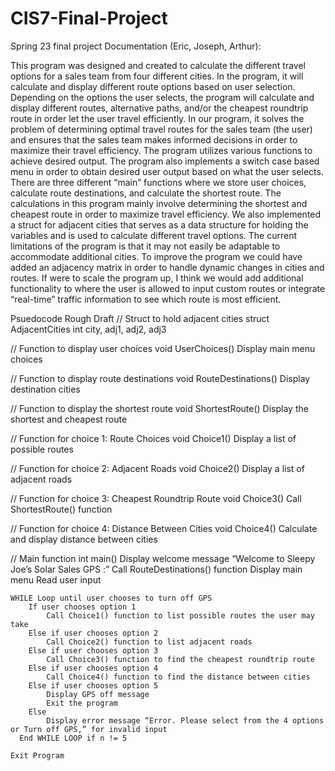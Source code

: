 # CIS7-Final-Project
Spring 23 final project
Documentation (Eric, Joseph, Arthur):

This program was designed and created to calculate the different travel options for a sales team from four different cities. In the program, it will calculate and display different route options based on user selection. Depending on the options the user selects, the program will calculate and display different routes, alternative paths, and/or the cheapest roundtrip route in order let the user travel efficiently. In our program, it solves the problem of determining optimal travel routes for the sales team (the user) and ensures that the sales team makes informed decisions in order to maximize their travel efficiency. The program utilizes various functions to achieve desired output. The program also implements a switch case based menu in order to obtain desired user output based on what the user selects. There are three different “main” functions where we store user choices, calculate route destinations, and calculate the shortest route. The calculations in this program mainly involve determining the shortest and cheapest route in order to maximize travel efficiency. We also implemented a struct for adjacent cities that serves as a data structure for holding the variables and is used to calculate different travel options. The current limitations of the program is that it may not easily be adaptable to accommodate additional cities. To improve the program we could have added an adjacency matrix in order to handle dynamic changes in cities and routes. If were to scale the program up, I think we would add additional functionality to where the user is allowed to input custom routes or integrate “real-time” traffic information to see which route is most efficient.


Psuedocode Rough Draft
// Struct to hold adjacent cities
struct AdjacentCities
    int city, adj1, adj2, adj3

// Function to display user choices
void UserChoices()
    Display main menu choices

// Function to display route destinations
void RouteDestinations()
    Display destination cities

// Function to display the shortest route
void ShortestRoute()
    Display the shortest and cheapest route

// Function for choice 1: Route Choices
void Choice1()
    Display a list of possible routes

// Function for choice 2: Adjacent Roads
void Choice2()
    Display a list of adjacent roads

// Function for choice 3: Cheapest Roundtrip Route
void Choice3()
    Call ShortestRoute() function

// Function for choice 4: Distance Between Cities
void Choice4()
    Calculate and display distance between cities

// Main function
int main()
    Display welcome message “Welcome to Sleepy Joe’s Solar Sales GPS :”
    Call RouteDestinations() function
    Display main menu
    Read user input

    WHILE Loop until user chooses to turn off GPS
        If user chooses option 1
            Call Choice1() function to list possible routes the user may take
        Else if user chooses option 2
            Call Choice2() function to list adjacent roads
        Else if user chooses option 3
            Call Choice3() function to find the cheapest roundtrip route
        Else if user chooses option 4
            Call Choice4() function to find the distance between cities
        Else if user chooses option 5
            Display GPS off message
            Exit the program
        Else
            Display error message “Error. Please select from the 4 options or Turn off GPS,” for invalid input
	  End WHILE LOOP if n != 5

    Exit Program


